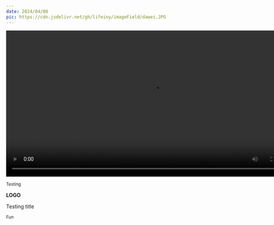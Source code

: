 ```yaml
---
date: 2024/04/08
pic: https://cdn.jsdelivr.net/gh/lifeiny/imageField/dawei.JPG
---
```

<video width="800px" preload playsinline autoplay loop><source src="https://cdn.jsdelivr.net/gh/lifeiny/imageField/daweinosound.mp4" type="video/mp4" poster="https://cdn.jsdelivr.net/gh/lifeiny/imageField/dawei.JPG"></video>

<small>Testing</small> 



**LOGO**



Testing title



<small>Fun</small> 